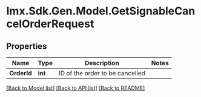 # Imx.Sdk.Gen.Model.GetSignableCancelOrderRequest

## Properties

Name | Type | Description | Notes
------------ | ------------- | ------------- | -------------
**OrderId** | **int** | ID of the order to be cancelled | 

[[Back to Model list]](../README.md#documentation-for-models) [[Back to API list]](../README.md#documentation-for-api-endpoints) [[Back to README]](../README.md)

